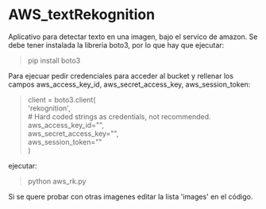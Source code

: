 # AWS_textRekognition
Aplicativo para detectar texto en una imagen, bajo el servico de amazon.
Se debe tener instalada la libreria boto3, por lo que hay que ejecutar:
> pip install boto3

Para ejecuar pedir credenciales para acceder al bucket y rellenar los campos aws_access_key_id, aws_secret_access_key, aws_session_token:
>  client = boto3.client(\
>        'rekognition',\
>        # Hard coded strings as credentials, not recommended.\
>        aws_access_key_id="",\
>        aws_secret_access_key="",\
>        aws_session_token=""\
>   )

ejecutar:
  > python aws_rk.py
  
Si se quere probar con otras imagenes editar la lista 'images' en el código.
